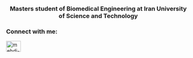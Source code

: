 <h3 align="center">Masters student of Biomedical Engineering at Iran University of Science and Technology</h3>

<h3 align="left">Connect with me:</h3>
<p align="left">
<a href="https://linkedin.com/in/mehdi-habibi-128630221" target="blank"><img align="center" src="https://raw.githubusercontent.com/rahuldkjain/github-profile-readme-generator/master/src/images/icons/Social/linked-in-alt.svg" alt="mehdi-habibi-128630221" height="30" width="40" /></a>
</p>

